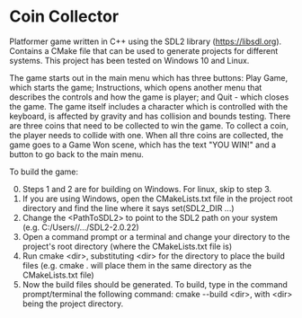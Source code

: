 # Coin Collector
Platformer game written in C++ using the SDL2 library (https://libsdl.org). Contains a CMake file that can be used to generate projects for different systems. This project has been tested on Windows 10 and Linux.

The game starts out in the main menu which has three buttons: Play Game, which starts the game; Instructions, which opens another menu that describes the controls and how the game is player; and Quit - which closes the game. The game itself includes a character which is controlled with the keyboard, is affected by gravity and has collision and bounds testing. There are three coins that need to be collected to win the game. To collect a coin, the player needs to collide with one. When all thre coins are collected, the game goes to a Game Won scene, which has the text "YOU WIN!" and a button to go back to the main menu.

To build the game:

0. Steps 1 and 2 are for building on Windows. For linux, skip to step 3.
1. If you are using Windows, open the CMakeLists.txt file in the project root directory and find the line where it says set(SDL2_DIR ...)
2. Change the \<PathToSDL2\> to point to the SDL2 path on your system (e.g. C:/Users/<yourusername>/.../SDL2-2.0.22)
3. Open a command prompt or a terminal and change your directory to the project's root directory (where the CMakeLists.txt file is)
4. Run cmake \<dir\>, substituting \<dir\> for the directory to place the build files (e.g. cmake . will place them in the same directory as the CMakeLists.txt file)
5. Now the build files should be generated. To build, type in the command prompt/terminal the following command: cmake --build \<dir\>, with \<dir\> being the project directory.
